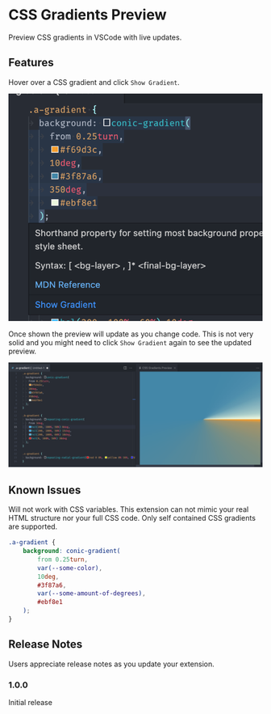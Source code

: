 # CSS Gradients Preview

Preview CSS gradients in VSCode with live updates.

## Features

Hover over a CSS gradient and click `Show Gradient`.

![Open the gradients preview](images/preview-2.png)

Once shown the preview will update as you change code.
This is not very solid and you might need to click `Show Gradient` again to see the updated preview.

![Gradients will refresh automatically](images/preview-1.png)

## Known Issues

Will not work with CSS variables.
This extension can not mimic your real HTML structure nor your full CSS code.
Only self contained CSS gradients are supported.

```css
.a-gradient {
	background: conic-gradient(
		from 0.25turn,
		var(--some-color),
		10deg,
		#3f87a6,
		var(--some-amount-of-degrees),
		#ebf8e1
	);
}
```

## Release Notes

Users appreciate release notes as you update your extension.

### 1.0.0

Initial release
